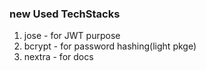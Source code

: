### new Used TechStacks

1. jose - for JWT purpose
2. bcrypt - for password hashing(light pkge)
3. nextra - for docs
